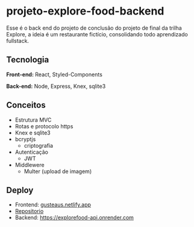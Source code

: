 # projeto-explore-food-backend
Esse é o back end do projeto de conclusão do projeto de final da trilha Explore, a ideia é um restaurante fictício, consolidando todo aprendizado fullstack.

## Tecnologia

**Front-end:** React, Styled-Components

**Back-end:** Node, Express, Knex, sqlite3

## Conceitos

- Estrutura MVC
- Rotas e protocolo https
- Knex e sqlite3
- bcryptjs
    - criptografia
- Autenticação
    - JWT
- Middlewere
    - Multer (upload de imagem)

## Deploy
- Frontend: [gusteaus.netlify.app](https://gusteaus.netlify.app/)
- [Repositorio](https://github.com/Patrick-Cabelin/projeto-explore-food-frontend)
- Backend: https://explorefood-api.onrender.com
